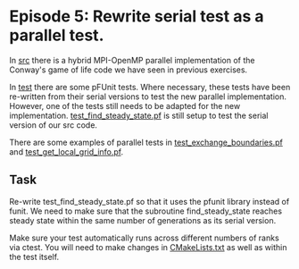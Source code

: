 # Episode 5: Rewrite serial test as a parallel test.

In [src](./src) there is a hybrid MPI-OpenMP parallel implementation of the
Conway's game of life code we have seen in previous exercises. 

In [test](./test) there are some pFUnit tests. Where necessary, these tests have
been re-written from their serial versions to test the new parallel implementation.
However, one of the tests still needs to be adapted for the new implementation.
[test_find_steady_state.pf](./test/test_find_steady_state.pf) is still setup to 
test the serial version of our src code.

There are some examples of parallel tests in
[test_exchange_boundaries.pf](./test/test_exchange_boundaries.pf) and
[test_get_local_grid_info.pf](./test/test_get_local_grid_info.pf).

## Task

Re-write test_find_steady_state.pf so that it uses the pfunit library instead
of funit. We need to make sure that the subroutine find_steady_state reaches
steady state within the same number of generations as its serial version.

Make sure your test automatically runs across different numbers of ranks via ctest.
You will need to make changes in [CMakeLists.txt](./CMakeLists.txt) as well as within the test itself.
